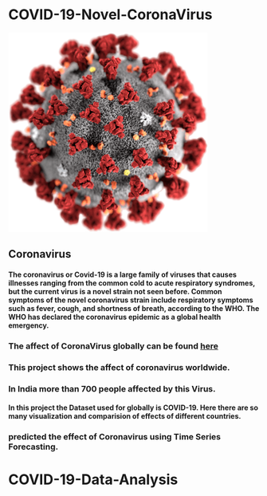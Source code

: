 # COVID-19-Novel-CoronaVirus
<img src="https://github.com/RamiKrispin/coronavirus/blob/master/man/figures/2019-nCoV-CDC-23312_without_background.png" width="400" height="400">

## Coronavirus
#### The coronavirus or Covid-19 is a large family of viruses that causes illnesses ranging from the common cold to acute respiratory syndromes, but the current virus is a novel strain not seen before. Common symptoms of the novel coronavirus strain include respiratory symptoms such as fever, cough, and shortness of breath, according to the WHO. The WHO has declared the coronavirus epidemic as a global health emergency.
### The affect of CoronaVirus globally can be found <a href="https://google.org/crisisresponse/covid19-map?hl=en">here</a>
### This project shows the affect of coronavirus worldwide.
### In India more than 700 people affected by this Virus.
#### In this project the Dataset used for globally is COVID-19. Here there are so many visualization and comparision of effects of different countries.
### predicted the effect of Coronavirus using Time Series Forecasting.
# COVID-19-Data-Analysis
